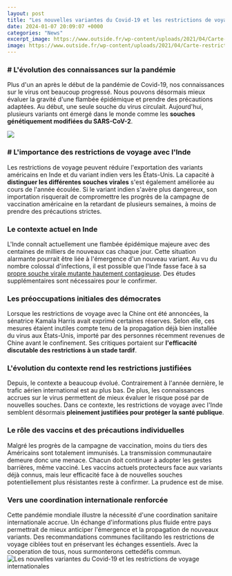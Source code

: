 ```yaml
---
layout: post
title: "Les nouvelles variantes du Covid-19 et les restrictions de voyage internationales"
date: 2024-01-07 20:09:07 +0000
categories: "News"
excerpt_image: https://www.outside.fr/wp-content/uploads/2021/04/Carte-restrictions-voyage-par-pays.jpg
image: https://www.outside.fr/wp-content/uploads/2021/04/Carte-restrictions-voyage-par-pays.jpg
---
```


### # L'évolution des connaissances sur la pandémie 
Plus d'un an après le début de la pandémie de Covid-19, nos connaissances sur le virus ont beaucoup progressé. Nous pouvons désormais mieux évaluer la gravité d'une flambée épidémique et prendre des précautions adaptées. Au début, une seule souche du virus circulait. Aujourd'hui, plusieurs variants ont émergé dans le monde comme les **souches génétiquement modifiées du SARS-CoV-2**. 

![](https://intermountainhealthcare.org/-/media/images/modules/blog/posts/2021/02/covid-variants.jpg?mw=1600)
### # L'importance des restrictions de voyage avec l'Inde 
Les restrictions de voyage peuvent réduire l'exportation des variants américains en Inde et du variant indien vers les États-Unis. La capacité à **distinguer les différentes souches virales** s'est également améliorée au cours de l'année écoulée. Si le variant indien s'avère plus dangereux, son importation risquerait de compromettre les progrès de la campagne de vaccination américaine en la retardant de plusieurs semaines, à moins de prendre des précautions strictes. 
### Le contexte actuel en Inde 
L'Inde connaît actuellement une flambée épidémique majeure avec des centaines de milliers de nouveaux cas chaque jour. Cette situation alarmante pourrait être liée à l'émergence d'un nouveau variant. Au vu du nombre colossal d'infections, il est possible que l'Inde fasse face à sa [propre souche virale mutante hautement contagieuse](https://thetopnews.github.io/should-you-buy-a-ps5-or-switch-right-now-a-comprehensive-guide/). Des études supplémentaires sont nécessaires pour le confirmer. 
### Les préoccupations initiales des démocrates 
Lorsque les restrictions de voyage avec la Chine ont été annoncées, la sénatrice Kamala Harris avait exprimé certaines réserves. Selon elle, ces mesures étaient inutiles compte tenu de la propagation déjà bien installée du virus aux États-Unis, importé par des personnes récemment revenues de Chine avant le confinement. Ses critiques portaient sur **l'efficacité discutable des restrictions à un stade tardif**.
### L'évolution du contexte rend les restrictions justifiées 
Depuis, le contexte a beaucoup évolué. Contrairement à l'année dernière, le trafic aérien international est au plus bas. De plus, les connaissances accrues sur le virus permettent de mieux évaluer le risque posé par de nouvelles souches. Dans ce contexte, les restrictions de voyage avec l'Inde semblent désormais **pleinement justifiées pour protéger la santé publique**.  
### Le rôle des vaccins et des précautions individuelles
Malgré les progrès de la campagne de vaccination, moins du tiers des Américains sont totalement immunisés. La transmission communautaire demeure donc une menace. Chacun doit continuer à adopter les gestes barrières, même vacciné. Les vaccins actuels protecteurs face aux variants déjà connus, mais leur efficacité face à de nouvelles souches potentiellement plus résistantes reste à confirmer. La prudence est de mise.
### Vers une coordination internationale renforcée
Cette pandémie mondiale illustre la nécessité d'une coordination sanitaire internationale accrue. Un échange d'informations plus fluide entre pays permettrait de mieux anticiper l'émergence et la propagation de nouveaux variants. Des recommandations communes facilitando les restrictions de voyage ciblées tout en préservant les échanges essentiels. Avec la cooperation de tous, nous surmonterons cettedéfis commun.
![Les nouvelles variantes du Covid-19 et les restrictions de voyage internationales](https://www.outside.fr/wp-content/uploads/2021/04/Carte-restrictions-voyage-par-pays.jpg)